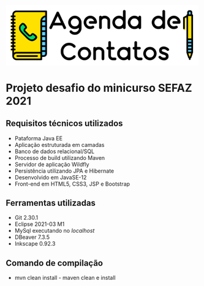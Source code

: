 ![Desafio SEFAZ](https://github.com/ilanmargolis/DesafioSefaz/blob/master/WebContent/imagens/logomarca.png)


# Projeto desafio do minicurso SEFAZ 2021 

## Requisitos técnicos utilizados
* Pataforma Java EE
* Aplicação estruturada em camadas
* Banco de dados relacional/SQL
* Processo de build utilizando Maven
* Servidor de aplicação Wildfly
* Persistência utilizando JPA e Hibernate
* Desenvolvido em JavaSE-12
* Front-end em HTML5, CSS3, JSP e Bootstrap

## Ferramentas utilizadas
* Git 2.30.1
* Eclipse 2021-03 M1
* MySql executando no *localhost*
* DBeaver 7.3.5
* Inkscape 0.92.3

## Comando de compilação
* mvn clean install - maven clean e install

